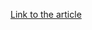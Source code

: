[Link to the article](https://maxkersten.nl/binary-analysis-course/analysis-scripts/ghidra-script-to-decrypt-strings-in-amadey-1-09/)
